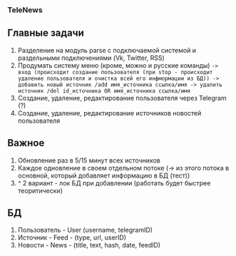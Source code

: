 ### TeleNews

## Главные задачи
1. Разделение на модуль parse с подключаемой системой и раздельными подключениями (Vk, Twitter, RSS)
2. Продумать систему меню (кроме, можно и русские команды)
    `
    -> вход (происходит создание пользователя (при stop - происходит удаление пользователя и очистка всей его инфмормации из БД))
        -> добавить новый источник /add имя_источника ссылка/имя
        -> удалить источник /del id_источника OR имя_источника ссылка/имя
    ` 
3. Создание, удаление, редактирование пользователя через Telegram (?)
4. Создание, удаление, редактирование источников новостей пользователя

## Важное
1. Обновление раз в 5/15 минут всех источников
2. Каждое одновление в своем отдельном потоке (-> из этого потока в основной, который добавляет информацию в БД (тест))
3. ^ 2 вариант - лок БД при добавлении (работать будет быстрее теоритически)

## БД
1. Пользователь - User (username, telegramID)
2. Источник - Feed - (type, url, userID)
3. Новости - News - (title, text, hash, date, feedID)


